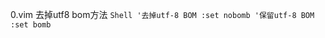 0.vim 去掉utf8 bom方法
    ```Shell
    '去掉utf-8 BOM
    :set nobomb
    '保留utf-8 BOM
    :set bomb
    ```
